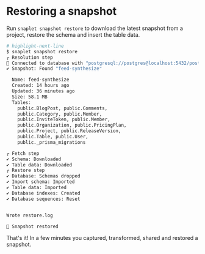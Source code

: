 # Restoring a snapshot

Run `snaplet snapshot restore` to download the latest snapshot from a project, restore the schema and insert the table data.

```bash
# highlight-next-line
$ snaplet snapshot restore
┌ Resolution step
📡 Connected to database with "postgresql://postgres@localhost:5432/postgres"
✔ Snapshot: Found "feed-synthesize"

  Name: feed-synthesize
  Created: 14 hours ago
  Updated: 36 minutes ago
  Size: 58.1 MB
  Tables:
    public.BlogPost, public.Comments,
    public.Category, public.Member,
    public.InviteToken, public.Member,
    public.Organization, public.PricingPlan,
    public.Project, public.ReleaseVersion,
    public.Table, public.User,
    public._prisma_migrations

┌ Fetch step
✔ Schema: Downloaded
✔ Table data: Downloaded
┌ Restore step
✔ Database: Schemas dropped
✔ Import schema: Imported
✔ Table data: Imported
✔ Database indexes: Created
✔ Database sequences: Reset


Wrote restore.log

🎉 Snapshot restored
```

That's it! In a few minutes you captured, transformed, shared and restored a snapshot.
